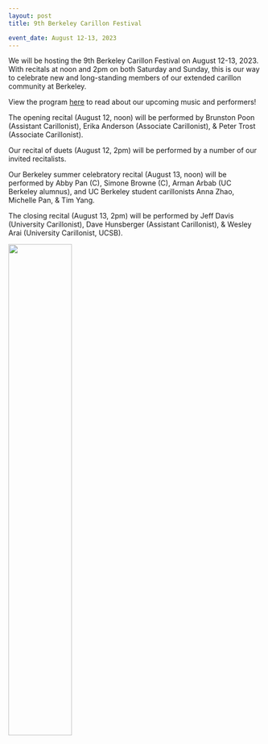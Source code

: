 ```yaml
---
layout: post
title: 9th Berkeley Carillon Festival

event_date: August 12-13, 2023
---
```


We will be hosting the 9th Berkeley Carillon Festival on August 12-13, 2023. With recitals at noon and 2pm on both Saturday and Sunday, this is our way to celebrate new and long-standing members of our extended carillon community at Berkeley.

View the program [here](https://drive.google.com/file/d/1bXZ-jYu9cVuY2Qp_ZZO_OUyRh1kfDrAw/view?usp=sharing) to read about our upcoming music and performers!

The opening recital (August 12, noon) will be performed by Brunston Poon (Assistant Carillonist), Erika Anderson (Associate Carillonist), & Peter Trost (Associate Carillonist).

Our recital of duets (August 12, 2pm) will be performed by a number of our invited recitalists.

Our Berkeley summer celebratory recital (August 13, noon) will be performed by Abby Pan (C), Simone Browne (C), Arman Arbab (UC Berkeley alumnus), and UC Berkeley student carillonists Anna Zhao, Michelle Pan, & Tim Yang.

The closing recital (August 13, 2pm) will be performed by Jeff Davis (University Carillonist), Dave Hunsberger (Assistant Carillonist), & Wesley Arai (University Carillonist, UCSB).

<img src="/assets/bcf23-flyer.jpeg" width="50%">